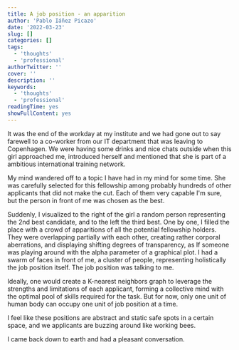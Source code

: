 ```yaml
---
title: A job position - an apparition
author: 'Pablo Iáñez Picazo'
date: '2022-03-23'
slug: []
categories: []
tags:
  - 'thoughts'
  - 'professional'
authorTwitter: ''
cover: ''
description: ''
keywords:
  - 'thoughts'
  - 'professional'
readingTime: yes
showFullContent: yes
---
```


It was the end of the workday at my institute and we had gone out to say farewell to a co-worker from our IT department that was leaving to Copenhagen. We were having some drinks and nice chats outside when this girl approached me, introduced herself and mentioned that she is part of a ambitious international training network.

My mind wandered off to a topic I have had in my mind for some time. She was carefully selected for this fellowship among probably hundreds of other applicants that did not make the cut. Each of them very capable I'm sure, but the person in front of me was chosen as the best. 

Suddenly, I visualized to the right of the girl a random person representing the 2nd best candidate, and to the left the third best. One by one, I filled the place with a crowd of apparitions of all the potential fellowship holders. They were overlapping partially with each other, creating rather corporal aberrations, and displaying shifting degrees of transparency, as If someone was playing around with the alpha parameter of a graphical plot. I had a swarm of faces in front of me, a cluster of people, representing holistically the job position itself. The job position was talking to me.

Ideally, one would create a K-nearest neighbors graph to leverage the strengths and limitations of each applicant, forming a collective mind with the optimal pool of skills required for the task. But for now, only one unit of human body can occupy one unit of job position at a time. 

I feel like these positions are abstract and static safe spots in a certain space, and we applicants are buzzing around like working bees.

I came back down to earth and had a pleasant conversation.

